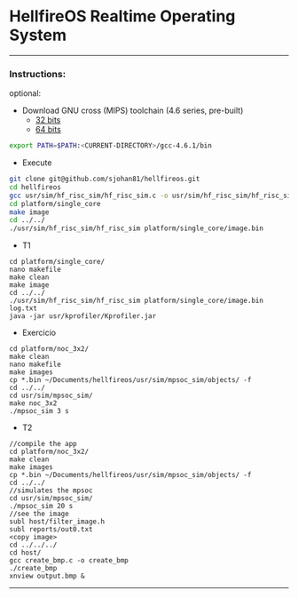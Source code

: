 # HellfireOS Realtime Operating System

---
### Instructions:

optional: 
- Download GNU cross (MIPS) toolchain (4.6 series, pre-built)
  - [32 bits](https://dl.dropboxusercontent.com/u/7936618/gcc-4.6.1_x86.tar.gz)
  - [64 bits](https://dl.dropboxusercontent.com/u/7936618/gcc-4.6.1.tar.gz)
```sh
export PATH=$PATH:<CURRENT-DIRECTORY>/gcc-4.6.1/bin
```
 - Execute 
```sh
git clone git@github.com/sjohan81/hellfireos.git
cd hellfireos
gcc usr/sim/hf_risc_sim/hf_risc_sim.c -o usr/sim/hf_risc_sim/hf_risc_sim
cd platform/single_core
make image
cd ../../
./usr/sim/hf_risc_sim/hf_risc_sim platform/single_core/image.bin 
```

- T1
```
cd platform/single_core/
nano makefile
make clean
make image
cd ../../
./usr/sim/hf_risc_sim/hf_risc_sim platform/single_core/image.bin log.txt
java -jar usr/kprofiler/Kprofiler.jar 
```

- Exercicio
```
cd platform/noc_3x2/
make clean
nano makefile
make images
cp *.bin ~/Documents/hellfireos/usr/sim/mpsoc_sim/objects/ -f
cd ../../
cd usr/sim/mpsoc_sim/
make noc_3x2	
./mpsoc_sim 3 s
```

- T2
```
//compile the app
cd platform/noc_3x2/
make clean
make images
cp *.bin ~/Documents/hellfireos/usr/sim/mpsoc_sim/objects/ -f
cd ../../
//simulates the mpsoc
cd usr/sim/mpsoc_sim/
./mpsoc_sim 20 s
//see the image
subl host/filter_image.h
subl reports/out0.txt
<copy image>
cd ../../../
cd host/
gcc create_bmp.c -o create_bmp
./create_bmp
xnview output.bmp &
```
---


